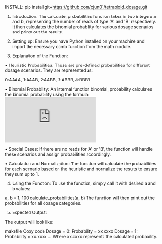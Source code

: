 INSTALL:
pip install git+https://github.com/cjun01/tetraploid_dosage.git



1. Introduction:
The calculate_probabilities function takes in two integers a and b, representing the number of reads of type 'A' and 'B' respectively. It then calculates the binomial probability for various dosage scenarios and prints out the results.

2. Setting up:
Ensure you have Python installed on your machine and import the necessary comb function from the math module.

3. Explanation of the Function:

  •	Heuristic Probabilities: These are pre-defined probabilities for different dosage scenarios. They are represented as:

  0:AAAA, 1:AAAB, 2:AABB, 3:ABBB, 4:BBBB
  
  •	Binomial Probability: An internal function binomial_probability calculates the binomial probability using the formula:
  ![formula](https://latex.codecogs.com/gif.latex?P%28X=k%29%20%3D%20%5Cbinom%7Bn%7D%7Bk%7D%20p%5Ek%20%281-p%29%5E%7Bn-k%7D)

  •	Special Cases: If there are no reads for 'A' or 'B', the function will handle these scenarios and assign probabilities accordingly.

  •	Calculation and Normalization: The function will calculate the probabilities for each scenario based on the heuristic and normalize the results to ensure they sum up to 1.

4. Using the Function:
To use the function, simply call it with desired a and b values:

a, b = 1, 100
calculate_probabilities(a, b)
The function will then print out the probabilities for all dosage categories.

5. Expected Output:

The output will look like:

makefile
Copy code
Dosage = 0: Probability = xx.xxxx
Dosage = 1: Probability = xx.xxxx
...
Where xx.xxxx represents the calculated probability.

